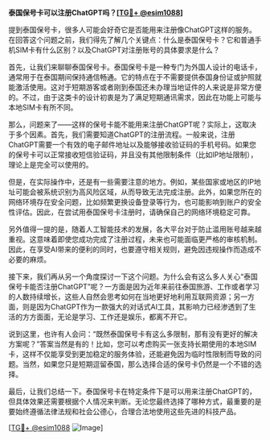 **泰国保号卡可以注册ChatGPT吗？[[TG💪+ @esim1088](https://t.me/s/esim1088)]**

提到泰国保号卡，很多人可能会好奇它是否能用来注册像ChatGPT这样的服务。在回答这个问题之前，我们得先了解几个关键点：什么是泰国保号卡？它和普通手机SIM卡有什么区别？以及ChatGPT对注册账号的具体要求是什么？

首先，让我们来聊聊泰国保号卡。泰国保号卡是一种专门为外国人设计的电话卡，通常用于在泰国期间保持通信畅通。它的特点在于不需要提供泰国身份证或护照就能激活使用。这对于短期游客或者刚到泰国还未办理当地证件的人来说是非常方便的。不过，由于这类卡的设计初衷是为了满足短期通讯需求，因此在功能上可能与本地SIM卡有所不同。

那么，问题来了——这样的保号卡能不能用来注册ChatGPT呢？实际上，这取决于多个因素。首先，我们需要知道ChatGPT的注册流程。一般来说，注册ChatGPT需要一个有效的电子邮件地址以及能够接收验证码的手机号码。如果您的保号卡可以正常接收短信验证码，并且没有其他限制条件（比如IP地址限制），理论上是完全可以使用的。

但是，在实际操作中，还是有一些需要注意的地方。例如，某些国家或地区的IP地址可能会被系统识别为高风险区域，从而导致无法完成注册。此外，如果您所在的网络环境存在安全问题，比如频繁更换设备登录等行为，也可能影响到账户的安全性评估。因此，在尝试用泰国保号卡注册时，请确保自己的网络环境稳定可靠。

另外值得一提的是，随着人工智能技术的发展，各大平台对于防止滥用账号越来越重视。这意味着即使您成功完成了注册过程，未来也可能面临更严格的审核机制。因此，在享受AI带来的便利的同时，也要遵守相关规则，避免因违规操作而造成不必要的麻烦。

接下来，我们再从另一个角度探讨一下这个问题。为什么会有这么多人关心“泰国保号卡能否注册ChatGPT”呢？一方面是因为近年来前往泰国旅游、工作或者学习的人数持续增长，这些人自然会思考如何在当地更好地利用互联网资源；另一方面，则是因为ChatGPT作为一款强大的对话式AI工具，其影响力已经渗透到了生活的方方面面，无论是学习、工作还是娱乐，都离不开它。

说到这里，也许有人会问：“既然泰国保号卡有这么多限制，那有没有更好的解决方案呢？”答案当然是有的！比如，您可以考虑购买一张支持长期使用的本地SIM卡，这样不仅能享受到更加稳定的服务体验，还能避免因为临时性限制而导致的问题。当然，如果您只是短期逗留泰国，那么选择合适的保号卡仍然是一个不错的选择。

最后，让我们总结一下。泰国保号卡在特定条件下是可以用来注册ChatGPT的，但具体效果还需要根据个人情况来判断。无论您最终选择了哪种方式，最重要的是要始终遵循法律法规和社会公德心，合理合法地使用这些先进的科技产品。

[[TG💪+ @esim1088](https://t.me/s/esim1088) ![Image](https://i.postimg.cc/4NQfJmqS/Snipaste-2025-05-13-00-14-12.png)]